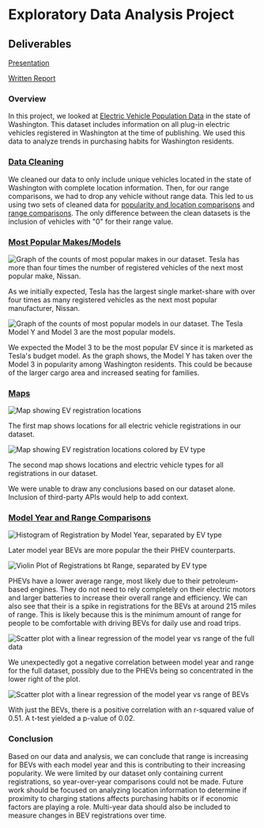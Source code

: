 # Exploratory Data Analysis Project

## Deliverables

[Presentation](write-up_and_presentation/Final_Presentation.pdf)

[Written Report](write-up_and_presentation/EV%20Vehicles%20Registered%20in%20Washington%20State.pdf)

### Overview

In this project, we looked at [Electric Vehicle Population Data](https://www.kaggle.com/datasets/jainaru/electric-vehicle-population) in the state of Washington. This dataset includes information on all plug-in electric vehicles registered in Washington at the time of publishing. We used this data to analyze trends in purchasing habits for Washington residents.

### [Data Cleaning](data/data_cleaning.ipynb)

We cleaned our data to only include unique vehicles located in the state of Washington with complete location information. Then, for our range comparisons, we had to drop any vehicle without range data. This led to us using two sets of cleaned data for [popularity and location comparisons](data/clean_data/full_vehicle_data.csv) and [range comparisons](data/clean_data/range_cleaned_vehicle_data.csv). The only difference between the clean datasets is the inclusion of vehicles with "0" for their range value.

### [Most Popular Makes/Models](population_analysis/hypothesis_1_testing.ipynb)

![Graph of the counts of most popular makes in our dataset. Tesla has more than four times the number of registered vehicles of the next most popular make, Nissan.](population_analysis/images/Most_Popular_EV_Makes.png)

As we initially expected, Tesla has the largest single market-share with over four times as many registered vehicles as the next most popular manufacturer, Nissan.

![Graph of the counts of most popular models in our dataset. The Tesla Model Y and Model 3 are the most popular models.](population_analysis/images/Most_Popular_EV_Models.png)

We expected the Model 3 to be the most popular EV since it is marketed as Tesla's budget model. As the graph shows, the Model Y has taken over the Model 3 in popularity among Washington residents. This could be because of the larger cargo area and increased seating for families.

### [Maps](maps/ev_data_maps.ipynb)

![Map showing EV registration locations](maps/images/combinded_map.png)

The first map shows locations for all electric vehicle registrations in our dataset.

![Map showing EV registration locations colored by EV type](maps/images/comparison_map.png)

The second map shows locations and electric vehicle types for all registrations in our dataset.

We were unable to draw any conclusions based on our dataset alone. Inclusion of third-party APIs would help to add context.

### [Model Year and Range Comparisons](range_and_model_year_comparisons/summary/rosensweig_ben_writeup.pdf)

![Histogram of Registration by Model Year, separated by EV type](range_and_model_year_comparisons/images/Histogram-Registrations_of_BEVs_vs_Hybrids_by_Model_Year.png)

Later model year BEVs are more popular the their PHEV counterparts.

![Violin Plot of Registrations bt Range, separated by EV type](range_and_model_year_comparisons/images/Violin_Plot_of_BEVs_and_PHEVs_by_Range.png)

PHEVs have a lower average range, most likely due to their petroleum-based engines. They do not need to rely completely on their electric motors and larger batteries to increase their overall range and efficiency. We can also see that their is a spike in registrations for the BEVs at around 215 miles of range. This is likely because this is the minimum amount of range for people to be comfortable with driving BEVs for daily use and road trips.

![Scatter plot with a linear regression of the model year vs range of the full data](regressions/images/combined_regression.png)

We unexpectedly got a negative correlation between model year and range for the full dataset, possibly due to the PHEVs being so concentrated in the lower right of the plot.

![Scatter plot with a linear regression of the model year vs range of BEVs](regressions/images/full_electric_regression.png)

With just the BEVs, there is a positive correlation with an r-squared value of 0.51. A t-test yielded a p-value of 0.02.

### Conclusion

Based on our data and analysis, we can conclude that range is increasing for BEVs with each model year and this is contributing to their increasing popularity. We were limited by our dataset only containing current registrations, so year-over-year comparisons could not be made. Future work should be focused on analyzing location information to determine if proximity to charging stations affects purchasing habits or if economic factors are playing a role. Multi-year data should also be included to measure changes in BEV registrations over time.
